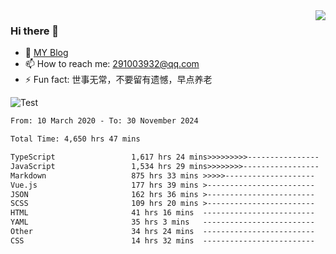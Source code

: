 <img align='right' src='https://github-readme-stats.vercel.app/api?username=niaogege&show_icons=true&theme=radical'/>

### Hi there 👋

- 🌱 [MY Blog](https://bythewayer.com/)
- 📫 How to reach me: 291003932@qq.com
- ⚡ Fun fact:  世事无常，不要留有遗憾，早点养老

![Test](https://github-readme-stats.vercel.app/api/top-langs/?username=niaogege&layout=compact)

<!--START_SECTION:waka-->

```txt
From: 10 March 2020 - To: 30 November 2024

Total Time: 4,650 hrs 47 mins

TypeScript                 1,617 hrs 24 mins>>>>>>>>>----------------   34.78 %
JavaScript                 1,534 hrs 29 mins>>>>>>>>-----------------   32.99 %
Markdown                   875 hrs 33 mins >>>>>--------------------   18.83 %
Vue.js                     177 hrs 39 mins >------------------------   03.82 %
JSON                       162 hrs 36 mins >------------------------   03.50 %
SCSS                       109 hrs 20 mins >------------------------   02.35 %
HTML                       41 hrs 16 mins  -------------------------   00.89 %
YAML                       35 hrs 3 mins   -------------------------   00.75 %
Other                      34 hrs 24 mins  -------------------------   00.74 %
CSS                        14 hrs 32 mins  -------------------------   00.31 %
```

<!--END_SECTION:waka-->
